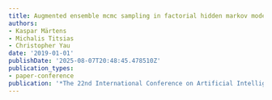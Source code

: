 ```yaml
---
title: Augmented ensemble mcmc sampling in factorial hidden markov models
authors:
- Kaspar Märtens
- Michalis Titsias
- Christopher Yau
date: '2019-01-01'
publishDate: '2025-08-07T20:48:45.478510Z'
publication_types:
- paper-conference
publication: '*The 22nd International Conference on Artificial Intelligence and Statistics*'
---
```

